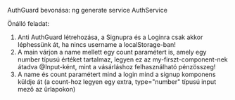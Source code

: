 AuthGuard bevonása:
ng generate service AuthService

Önálló feladat:
1. Anti AuthGuard létrehozása, a Signupra és a Loginra csak akkor
léphessünk át, ha nincs username a localStorage-ban!
2. A main várjon a name mellett egy count paramétert is, amely egy
number típusú értéket tartalmaz, legyen ez az my-firszt-component-nek átadva @Input-ként, mint a vásárláshoz felhasználható pénzösszeg!
3. A name és count paramétert mind a login mind a signup komponens küldje át (a count-hoz legyen egy extra, type="number" típusú input mező az űrlapokon)

